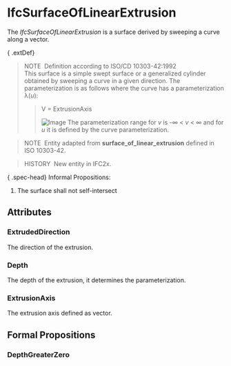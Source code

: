 # IfcSurfaceOfLinearExtrusion

The _IfcSurfaceOfLinearExtrusion_ is a surface derived by sweeping a curve along a vector.

{ .extDef}
> NOTE&nbsp; Definition according to ISO/CD 10303-42:1992  
> This surface is a simple swept surface or a generalized cylinder obtained by sweeping a curve in a given direction. The parameterization is as follows where the curve has a parameterization &lambda;(_u_):
>> V = ExtrusionAxis
>> 
>> ![Image](../../../../../../figures/ifcsurfaceoflinearextrusion-math1.gif)
>  The parameterization range for _v_ is -&infin; &lt; _v_ &lt; &infin; and for _u_ it is defined by the curve parameterization.

> NOTE&nbsp; Entity adapted from **surface_of_linear_extrusion** defined in ISO 10303-42.

> HISTORY&nbsp; New entity in IFC2x.

{ .spec-head}
Informal Propositions:

1. The surface shall not self-intersect

## Attributes

### ExtrudedDirection
The direction of the extrusion.

### Depth
The depth of the extrusion, it determines the parameterization.

### ExtrusionAxis
The extrusion axis defined as vector.

## Formal Propositions

### DepthGreaterZero

